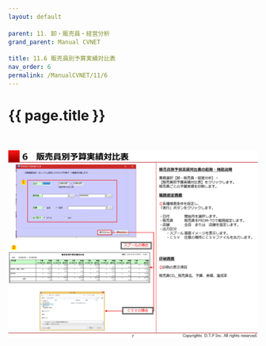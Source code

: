 ```yaml
---
layout: default

parent: 11. 卸・販売員・経営分析
grand_parent: Manual CVNET

title: 11.6 販売員別予算実績対比表
nav_order: 6
permalink: /ManualCVNET/11/6
---
```


# {{ page.title }} <br/><br/>

<a href="/img/OroshiHanbaiin/OH8.PNG" target="_blank">
<img src="/img/OroshiHanbaiin/OH8.PNG" alt="login image"></a>


